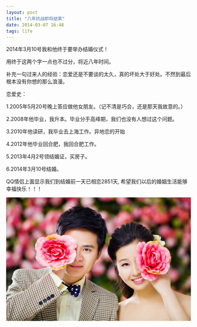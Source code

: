 ```yaml
---
layout: post
title: "八年抗战即将结束"
date: 2014-03-07 16:48
tags: life
---
```

   2014年3月10号我和他<span class="stress">终于</span>要举办结婚仪式！
   
   用<span class="stress">终于</span>这两个字一点也不过分，将近八年时间。
   
   补充一句过来人的经验：恋爱还是不要谈的太久，真的坏处大于好处。不然到最后根本没有你想的那么浪漫。
   
   <!-- more -->
   
   恋爱史：
   
   1.2005年5月20号晚上答应做他女朋友。（记不清是巧合，还是那天我故意的。）
   
   2.2008年他毕业，我升本。毕业分手高峰期，我们也没有人想过这个问题。
   
   3.2010年他读研，我毕业去上海工作。异地恋的开始
   
   4.2012年他毕业回合肥，我回合肥工作。
   
   5.2013年4月2号领结婚证，买房子。
   
   6.2014年3月10号结婚。
   
   QQ情侣上面显示我们到结婚前一天已相恋<span class="stress">2851</span>天, 希望我们以后的婚姻生活能够幸福快乐！！！
   
   ![Crepe](/images/blog/marry.jpg)